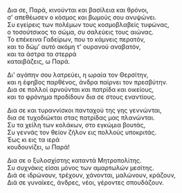 Δια σε, Παρά, κινούνται και βασίλεια και θρόνοι,<br>
σ' απεθέωσεν ο κόσμος και βωμούς σου ανυψώνει.<br>
Συ εγείρεις των πολέμων τους κοσμοβλαβείς τυφώνας,<br>
ο τοσούτσικος το σώμα, συ σαλεύεις τους αιώνας.<br>
Το επέκεινα Γαδείρων, που το κάμνεις περατόν,<br>
και το δώμ' αυτό ακόμη τ' ουρανού αναβατόν,<br>
και τα άστρα τα στερρά<br>
καταιβάζεις, ω Παρά.

Δι' αγάπην σου λατρεύει, η ωραία τον Θερσίτην,<br>
και η έφηβος παρθένος, άνδρα παίρνει τον πρεσβύτην.<br>
Δια σε πολλοί αρνούνται και πατρίδα και οικείους,<br>
και το φρόνημα προδίδουν δια σε στους εναντίους.

Δια σε και τυραννίσκοι πανταχού της γης γεννώνται,<br>
δια σε τυχοδιώκται στας πατρίδας μας πλανώνται.<br>
Συ τα χείλη των κολάκων, στο εγκώμια βουτάς,<br>
Συ γεννάς τον θείον ζήλον εις πολλούς υποκριτάς.<br>
Έως κι εις τα ιερά<br>
κουδουνίζει, ω Παρά!

Δια σε ο ξυλοσχίστης καταντά Μητροπολίτης.<br>
Συ συχνάκις είσαι μόνος των αμαρτωλών μεσίτης.<br>
Διά σε ιδρώνουν, τρέχουν, χάνονται, μαλώνουν, κράζουν,<br>
Διά σε γυναίκες, άνδρες, νέοι, γέροντες σπουδάζουν.
